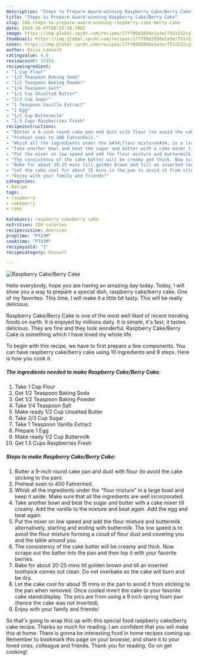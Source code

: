 ```yaml
---
description: "Steps to Prepare Award-winning Raspberry Cake/Berry Cake"
title: "Steps to Prepare Award-winning Raspberry Cake/Berry Cake"
slug: 340-steps-to-prepare-award-winning-raspberry-cake-berry-cake
date: 2020-10-07T00:55:58.780Z
image: https://img-global.cpcdn.com/recipes/17ff09d2056e1a3e/751x532cq70/raspberry-cakeberry-cake-recipe-main-photo.jpg
thumbnail: https://img-global.cpcdn.com/recipes/17ff09d2056e1a3e/751x532cq70/raspberry-cakeberry-cake-recipe-main-photo.jpg
cover: https://img-global.cpcdn.com/recipes/17ff09d2056e1a3e/751x532cq70/raspberry-cakeberry-cake-recipe-main-photo.jpg
author: Essie Leonard
ratingvalue: 4.8
reviewcount: 15454
recipeingredient:
- "1 Cup Flour"
- "1/2 Teaspoon Baking Soda"
- "1/2 Teaspoon Baking Powder"
- "1/4 Teaspoon Salt"
- "1/2 Cup Unsalted Butter"
- "2/3 Cup Sugar"
- "1 Teaspoon Vanilla Extract"
- "1 Egg"
- "1/2 Cup Buttermilk"
- "1.5 Cups Raspberries Fresh"
recipeinstructions:
- "Butter a 9-inch round cake pan and dust with flour (to avoid the cake sticking to the pan)."
- "Preheat oven to 400 Fahrenheit."
- "Whisk all the ingredients under the &#34;flour mixture&#34; in a large bowl and keep it aside. Make sure that all the ingredients are well incorporated."
- "Take another bowl and beat the sugar and butter with a cake mixer till creamy. Add the vanilla to the mixture and beat again. Add the egg and beat again."
- "Put the mixer on low speed and add the flour mixture and buttermilk alternatively, starting and ending with buttermilk. The low speed is to avoid the flour mixture forming a cloud of flour dust and covering you and the table around you."
- "The consistency of the cake batter will be creamy and thick. Now scrape out the batter into the pan and then top it with your favorite berries."
- "Bake for about 20-25 mins till golden brown and till an inserted toothpick comes out clean. Do not overbake as the cake will burn and be dry."
- "Let the cake cool for about 15 mins in the pan to avoid it from sticking to the pan when removed. Once cooled invert the cake to your favorite cake stand/display. The pics are from using a 9 inch spring foam pan (hence the cake was not inverted)."
- "Enjoy with your family and friends!"
categories:
- Recipe
tags:
- raspberry
- cakeberry
- cake

katakunci: raspberry cakeberry cake 
nutrition: 250 calories
recipecuisine: American
preptime: "PT23M"
cooktime: "PT43M"
recipeyield: "1"
recipecategory: Dessert

---
```



![Raspberry Cake/Berry Cake](https://img-global.cpcdn.com/recipes/17ff09d2056e1a3e/751x532cq70/raspberry-cakeberry-cake-recipe-main-photo.jpg)

Hello everybody, hope you are having an amazing day today. Today, I will show you a way to prepare a special dish, raspberry cake/berry cake. One of my favorites. This time, I will make it a little bit tasty. This will be really delicious.



Raspberry Cake/Berry Cake is one of the most well liked of recent trending foods on earth. It is enjoyed by millions daily. It is simple, it's fast, it tastes delicious. They are fine and they look wonderful. Raspberry Cake/Berry Cake is something which I have loved my whole life.


To begin with this recipe, we have to first prepare a few components. You can have raspberry cake/berry cake using 10 ingredients and 9 steps. Here is how you cook it.

<!--inarticleads1-->

##### The ingredients needed to make Raspberry Cake/Berry Cake:

1. Take 1 Cup Flour
1. Get 1/2 Teaspoon Baking Soda
1. Get 1/2 Teaspoon Baking Powder
1. Take 1/4 Teaspoon Salt
1. Make ready 1/2 Cup Unsalted Butter
1. Take 2/3 Cup Sugar
1. Take 1 Teaspoon Vanilla Extract
1. Prepare 1 Egg
1. Make ready 1/2 Cup Buttermilk
1. Get 1.5 Cups Raspberries Fresh




<!--inarticleads2-->

##### Steps to make Raspberry Cake/Berry Cake:

1. Butter a 9-inch round cake pan and dust with flour (to avoid the cake sticking to the pan).
1. Preheat oven to 400 Fahrenheit.
1. Whisk all the ingredients under the &#34;flour mixture&#34; in a large bowl and keep it aside. Make sure that all the ingredients are well incorporated.
1. Take another bowl and beat the sugar and butter with a cake mixer till creamy. Add the vanilla to the mixture and beat again. Add the egg and beat again.
1. Put the mixer on low speed and add the flour mixture and buttermilk alternatively, starting and ending with buttermilk. The low speed is to avoid the flour mixture forming a cloud of flour dust and covering you and the table around you.
1. The consistency of the cake batter will be creamy and thick. Now scrape out the batter into the pan and then top it with your favorite berries.
1. Bake for about 20-25 mins till golden brown and till an inserted toothpick comes out clean. Do not overbake as the cake will burn and be dry.
1. Let the cake cool for about 15 mins in the pan to avoid it from sticking to the pan when removed. Once cooled invert the cake to your favorite cake stand/display. The pics are from using a 9 inch spring foam pan (hence the cake was not inverted).
1. Enjoy with your family and friends!




So that's going to wrap this up with this special food raspberry cake/berry cake recipe. Thanks so much for reading. I am confident that you will make this at home. There is gonna be interesting food in home recipes coming up. Remember to bookmark this page on your browser, and share it to your loved ones, colleague and friends. Thank you for reading. Go on get cooking!
